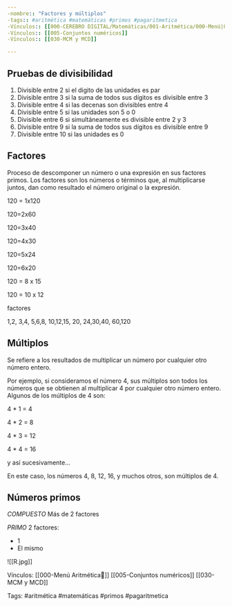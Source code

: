 ```yaml
---
-nombre:: "Factores y múltiplos"
-tags:: #aritmética #matemáticas #primos #pagaritmetica 
-Vínculos:: [[000-CEREBRO DIGITAL/Matemáticas/001-Aritmética/000-Menú|000-Menú]]
-Vínculos:: [[005-Conjuntos numéricos]]
-Vínculos:: [[030-MCM y MCD]]

---
```

## Pruebas de divisibilidad

1. Divisible entre 2 si el digito de las unidades es par
2. Divisible entre 3 si la suma de todos sus dígitos es divisible entre 3
3. Divisible entre 4 si las decenas son divisibles entre 4
4. Divisible entre 5 si las unidades son 5 o 0
5. Divisible entre 6 si simultáneamente es divisible entre 2 y 3
6. Divisible entre 9 si la suma de todos sus dígitos es divisible entre 9
7. Divisible entre 10 si las unidades es 0

## Factores

Proceso de descomponer un número o una expresión en sus factores primos. Los factores son los números o términos que, al multiplicarse juntos, dan como resultado el número original o la expresión.

120 = 1x120

120=2x60

120=3x40

120=4x30

120=5x24

120=6x20

120 = 8 x 15

120 = 10 x 12


factores

1,2, 3,4, 5,6,8, 10,12,15, 20, 24,30,40, 60,120

## Múltiplos
Se refiere a los resultados de multiplicar un número por cualquier otro número entero.

Por ejemplo, si consideramos el número 4, sus múltiplos son todos los números que se obtienen al multiplicar 4 por cualquier otro número entero. Algunos de los múltiplos de 4 son:

4 * 1 = 4

4 * 2 = 8

4 * 3 = 12

4 * 4 = 16

y así sucesivamente…

En este caso, los números 4, 8, 12, 16, y muchos otros, son múltiplos de 4.
## Números primos
*COMPUESTO*
Más de 2 factores

*PRIMO*
2 factores:
- 1
- El mismo

![[R.jpg]]

Vínculos:
[[000-Menú Aritmética📃]]
[[005-Conjuntos numéricos]]
[[030-MCM y MCD]]

Tags:
#aritmética #matemáticas #primos #pagaritmetica 